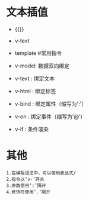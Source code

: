# 文本插值
 - {{}}
 - v-text
 - template
 #常用指令

 - v-model: 数据双向绑定
 - v-text : 绑定文本
 - v-html : 绑定标签
 - v-bind : 绑定属性（缩写为':'） 
 - v-on   : 绑定事件（缩写为'@')
 - v-if   : 条件渲染


 # 其他
    1.在模板语法中，可以使用表达式/
    2.指令以‘v-’开头
    3.参数使用‘:’隔开
    4.修饰符使用‘.’隔开 